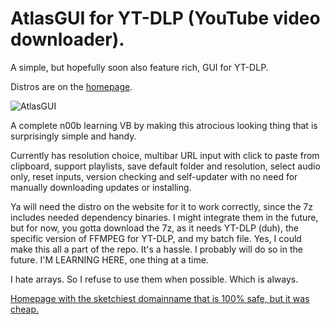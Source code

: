 # AtlasGUI for YT-DLP (YouTube video downloader).
A simple, but hopefully soon also feature rich, GUI for YT-DLP.

Distros are on the [homepage](http://www.youtubetransfer.com).

![AtlasGUI](https://youtubetransfer.com/gallery_gen/b995e6cf0e34a179f625b20d8ef453e6.jpg?dl=0)

A complete n00b learning VB by making this atrocious looking thing that is surprisingly simple and handy.

Currently has resolution choice, multibar URL input with click to paste from clipboard, support playlists, save default folder and resolution, select audio only, reset inputs, version checking and self-updater with no need for manually downloading updates or installing.

Ya will need the distro on the website for it to work correctly, since the 7z includes needed dependency binaries. I might integrate them in the future, but for now, you gotta download the 7z, as it needs YT-DLP (duh), the specific version of FFMPEG for YT-DLP, and my batch file. Yes, I could make this all a part of the repo. It's a hassle. I probably will do so in the future. I'M LEARNING HERE, one thing at a time.

I hate arrays. So I refuse to use them when possible. Which is always.

[Homepage with the sketchiest domainname that is 100% safe, but it was cheap.](http://www.youtubetransfer.com)
